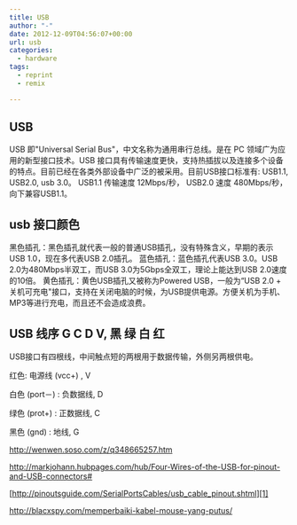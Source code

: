```yaml
---
title: USB
author: "-"
date: 2012-12-09T04:56:07+00:00
url: usb
categories:
  - hardware
tags:
  - reprint
  - remix

---
```

## USB
USB 即"Universal Serial Bus"，中文名称为通用串行总线。是在 PC 领域广为应用的新型接口技术。USB 接口具有传输速度更快，支持热插拔以及连接多个设备的特点。目前已经在各类外部设备中广泛的被采用。目前USB接口标准有: USB1.1, USB2.0, usb 3.0。
USB1.1 传输速度 12Mbps/秒，
USB2.0 速度 480Mbps/秒， 向下兼容USB1.1。

## usb 接口颜色
黑色插孔：黑色插孔就代表一般的普通USB插孔，没有特殊含义，早期的表示USB 1.0，现在多代表USB 2.0插孔。
蓝色插孔：蓝色插孔代表USB 3.0。USB 2.0为480Mbps半双工，而USB 3.0为5Gbps全双工，理论上能达到USB 2.0速度的10倍。
黄色插孔：黄色USB插孔又被称为Powered USB，一般为“USB 2.0 + 关机可充电"接口，支持在关闭电脑的时候，为USB提供电源。方便关机为手机、MP3等进行充电，而且还不会造成浪费。

## USB 线序 G C D V, 黑 绿 白 红
USB接口有四根线，中间触点短的两根用于数据传输，外侧另两根供电。
  
红色: 电源线 (vcc+) , V
  
白色 (port－) : 负数据线, D
  
绿色 (prot+) : 正数据线, C
  
黑色 (gnd) : 地线, G

<http://wenwen.soso.com/z/q348665257.htm>

<http://markjohann.hubpages.com/hub/Four-Wires-of-the-USB-for-pinout-and-USB-connectors#>

[http://pinoutsguide.com/SerialPortsCables/usb_cable_pinout.shtml][1]

<http://blacxspy.com/memperbaiki-kabel-mouse-yang-putus/>

 [1]: http://pinoutsguide.com/SerialPortsCables/usb_cable_pinout.shtml
